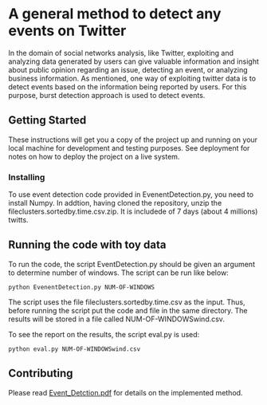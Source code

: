 # A general method to detect any events on Twitter

In the domain of social networks analysis, like Twitter, exploiting and analyzing data generated by users can give valuable information and insight about public opinion regarding an issue, detecting an event, or analyzing business information. As mentioned, one way of exploiting twitter data is to detect events based on the information being reported by users. For this purpose, burst detection approach is used to detect events.

## Getting Started

These instructions will get you a copy of the project up and running on your local machine for development and testing purposes. See deployment for notes on how to deploy the project on a live system.


### Installing

To use event detection code provided in EvenentDetection.py, you need to install Numpy. In addtion, having cloned the repository, unzip the fileclusters.sortedby.time.csv.zip. It is includede of 7 days (about 4 millions) twitts.

## Running the code with toy data

To run the code, the script EventDetection.py should be given an argument to determine number of windows. The script can be run like below:

```
python EvenentDetection.py NUM-OF-WINDOWS
```

The script uses the file fileclusters.sortedby.time.csv as the input. Thus, before running the script put the code and file in the same directory. The results will be stored in a file called NUM-OF-WINDOWSwind.csv.

To see the report on the results, the script eval.py is used:

```
python eval.py NUM-OF-WINDOWSwind.csv
```

## Contributing

Please read [Event_Detction.pdf](https://github.com/otoofim/Event-detection-on-Twitter-data/blob/master/Event_Detection.pdf) for details on the implemented method.
